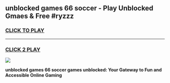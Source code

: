
## unblocked games 66 soccer - Play Unblocked Gmaes & Free #ryzzz
<h3>
<a href="https://news.freeplayer.one?title=unblocked_games_66_soccer&ref=24F">CLICK TO PLAY</a></h3>
<hr>

<h3>
<a href="https://news.freeplayer.one?title=unblocked_games_66_soccer&ref=24F">CLICK 2 PLAY</a>
  
</h3>

<a href="https://news.freeplayer.one?title=unblocked_games_66_soccer&ref=24F/"><img src="https://clearcache.store/games.png"></a>


**unblocked games 66 soccer games unblocked: Your Gateway to Fun and Accessible Online Gaming**
